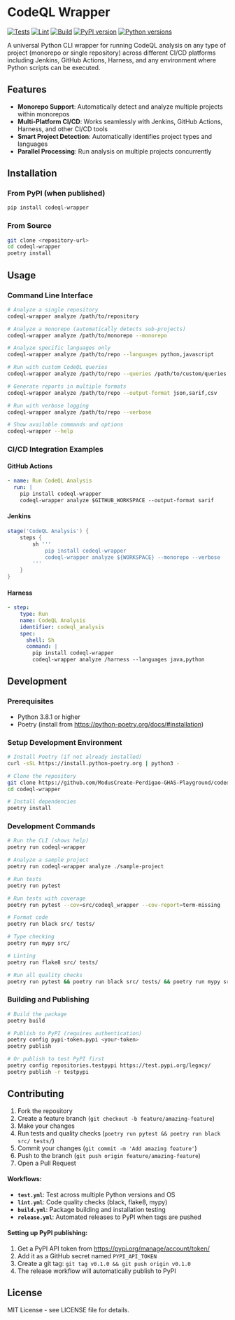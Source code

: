 # CodeQL Wrapper

[![Tests](https://github.com/ModusCreate-Perdigao-GHAS-Playground/codeql-wrapper/actions/workflows/test.yml/badge.svg)](https://github.com/ModusCreate-Perdigao-GHAS-Playground/codeql-wrapper/actions/workflows/test.yml)
[![Lint](https://github.com/yModusCreate-Perdigao-GHAS-Playground/codeql-wrapper/actions/workflows/lint.yml/badge.svg)](https://github.com/ModusCreate-Perdigao-GHAS-Playground/codeql-wrapper/actions/workflows/lint.yml)
[![Build](https://github.com/ModusCreate-Perdigao-GHAS-Playground/codeql-wrapper/actions/workflows/build.yml/badge.svg)](https://github.com/ModusCreate-Perdigao-GHAS-Playground/codeql-wrapper/actions/workflows/build.yml)
[![PyPI version](https://badge.fury.io/py/codeql-wrapper.svg)](https://badge.fury.io/py/codeql-wrapper)
[![Python versions](https://img.shields.io/pypi/pyversions/codeql-wrapper.svg)](https://pypi.org/project/codeql-wrapper/)

A universal Python CLI wrapper for running CodeQL analysis on any type of project (monorepo or single repository) across different CI/CD platforms including Jenkins, GitHub Actions, Harness, and any environment where Python scripts can be executed.

## Features

- **Monorepo Support**: Automatically detect and analyze multiple projects within monorepos
- **Multi-Platform CI/CD**: Works seamlessly with Jenkins, GitHub Actions, Harness, and other CI/CD tools
- **Smart Project Detection**: Automatically identifies project types and languages
- **Parallel Processing**: Run analysis on multiple projects concurrently

## Installation

### From PyPI (when published)

```bash
pip install codeql-wrapper
```

### From Source

```bash
git clone <repository-url>
cd codeql-wrapper
poetry install
```

## Usage

### Command Line Interface

```bash
# Analyze a single repository
codeql-wrapper analyze /path/to/repository

# Analyze a monorepo (automatically detects sub-projects)
codeql-wrapper analyze /path/to/monorepo --monorepo

# Analyze specific languages only
codeql-wrapper analyze /path/to/repo --languages python,javascript

# Run with custom CodeQL queries
codeql-wrapper analyze /path/to/repo --queries /path/to/custom/queries

# Generate reports in multiple formats
codeql-wrapper analyze /path/to/repo --output-format json,sarif,csv

# Run with verbose logging
codeql-wrapper analyze /path/to/repo --verbose

# Show available commands and options
codeql-wrapper --help
```

### CI/CD Integration Examples

#### GitHub Actions

```yaml
- name: Run CodeQL Analysis
  run: |
    pip install codeql-wrapper
    codeql-wrapper analyze $GITHUB_WORKSPACE --output-format sarif
```

#### Jenkins

```groovy
stage('CodeQL Analysis') {
    steps {
        sh '''
            pip install codeql-wrapper
            codeql-wrapper analyze ${WORKSPACE} --monorepo --verbose
        '''
    }
}
```

#### Harness

```yaml
- step:
    type: Run
    name: CodeQL Analysis
    identifier: codeql_analysis
    spec:
      shell: Sh
      command: |
        pip install codeql-wrapper
        codeql-wrapper analyze /harness --languages java,python
```

## Development

### Prerequisites

- Python 3.8.1 or higher
- Poetry (install from https://python-poetry.org/docs/#installation)

### Setup Development Environment

```bash
# Install Poetry (if not already installed)
curl -sSL https://install.python-poetry.org | python3 -

# Clone the repository
git clone https://github.com/ModusCreate-Perdigao-GHAS-Playground/codeql-wrapper.git
cd codeql-wrapper

# Install dependencies
poetry install
```

### Development Commands

```bash
# Run the CLI (shows help)
poetry run codeql-wrapper

# Analyze a sample project
poetry run codeql-wrapper analyze ./sample-project

# Run tests
poetry run pytest

# Run tests with coverage
poetry run pytest --cov=src/codeql_wrapper --cov-report=term-missing

# Format code
poetry run black src/ tests/

# Type checking
poetry run mypy src/

# Linting
poetry run flake8 src/ tests/

# Run all quality checks
poetry run pytest && poetry run black src/ tests/ && poetry run mypy src/ && poetry run flake8 src/ tests/
```

### Building and Publishing

```bash
# Build the package
poetry build

# Publish to PyPI (requires authentication)
poetry config pypi-token.pypi <your-token>
poetry publish

# Or publish to test PyPI first
poetry config repositories.testpypi https://test.pypi.org/legacy/
poetry publish -r testpypi
```

## Contributing

1. Fork the repository
2. Create a feature branch (`git checkout -b feature/amazing-feature`)
3. Make your changes
4. Run tests and quality checks (`poetry run pytest && poetry run black src/ tests/`)
5. Commit your changes (`git commit -m 'Add amazing feature'`)
6. Push to the branch (`git push origin feature/amazing-feature`)
7. Open a Pull Request

#### Workflows:

- **`test.yml`**: Test across multiple Python versions and OS
- **`lint.yml`**: Code quality checks (black, flake8, mypy)
- **`build.yml`**: Package building and installation testing
- **`release.yml`**: Automated releases to PyPI when tags are pushed

#### Setting up PyPI publishing:

1. Get a PyPI API token from https://pypi.org/manage/account/token/
2. Add it as a GitHub secret named `PYPI_API_TOKEN`
3. Create a git tag: `git tag v0.1.0 && git push origin v0.1.0`
4. The release workflow will automatically publish to PyPI

## License

MIT License - see LICENSE file for details.

